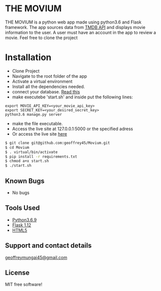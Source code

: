 # THE MOVIUM

THE MOVIUM is a python web app made using python3.6 and Flask framework. The app sources data from [TMDB API](https://developers.themoviedb.org) and displays movie information to the user. A user must have an account in the app to review a movie. Feel free to clone the project

# Installation
* Clone Project
* Navigate to the root folder of the app
* Activate a virtual environment
* Install all the dependencies needed.
* connect your database. [Read this](https://flask.palletsprojects.com/en/1.1.x/tutorial/database/)
* make executebe 'start.sh' and inside put the following lines:
```
export MOVIE_API_KEY=<your_movie_api_key>
export SECRET_KEY=<your_desired_secret_key>
python3.6 manage.py server
```
*  make the file executable.
* Access the live site at 127.0.0.1:5000 or the specified adress
* Or access the live site [here](https://themovium.herokuapp.com/)
```sh
$ git clone git@github.com:geoffrey45/Movium.git
$ cd Movium
$ . virtual/bin/activate
$ pip install -r requirements.txt
$ chmod a+x start.sh
$ ./start.sh
```
## Known Bugs

* No bugs

## Tools Used
* [Python3.6.9](https://www.python.org/downloads/release/python-369/)
* [Flask 1.12](https://flask.palletsprojects.com/en/)
* [HTML5](https://html5.org/)

## Support and contact details

geoffreymungai45@gmail.com

License
----
MIT free software! 
